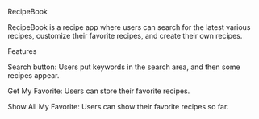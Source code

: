 RecipeBook

RecipeBook is a recipe app where users can search for the latest various recipes, customize their favorite recipes, and create their own recipes.

Features

Search button: Users put keywords in the search area, and then some recipes appear.

Get My Favorite: Users can store their favorite recipes.

Show All My Favorite: Users can show their favorite recipes so far.




